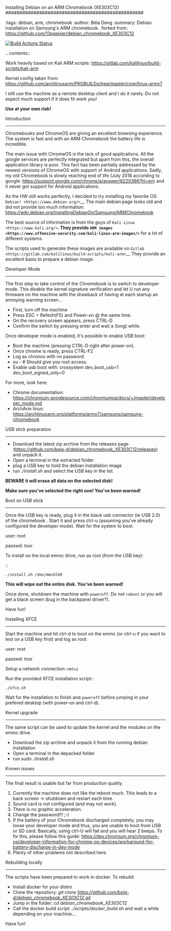 Installing Debian on an ARM Chromebook (XE303C12)
#################################################

:tags: debian, arm, chromebook
:author: Béla Dang
:summary: Debian installation on Samsung's ARM chromebook.
:forked from: https://github.com/13pgeiser/debian_chromebook_XE303C12

[![Build Actions Status](https://github.com/bela-d/debian_chromebook_XE303C12/actions/workflows/build.yml/badge.svg)](https://github.com/bela-d/debian_chromebook_XE303C12/actions)

.. contents::

Work heavily based on Kali ARM scripts: https://gitlab.com/kalilinux/build-scripts/kali-arm

Kernel config taken from: https://github.com/archlinuxarm/PKGBUILDs/tree/master/core/linux-armv7

I still use the machine as a remote desktop client and I do it rarely. Do not expect much support if it does fit work you!

**Use at your own risk!**

Introduction
************

Chromebooks and ChromeOS are giving an excellent browsing experience. The system
is fast and with an ARM Chromebook the battery life is incredible.

The main issue with ChromeOS is the lack of good applications. All the google services
are perfectly integrated but apart from this, the overall application library is poor.
This fact has been partially addressed by the newest versions of ChromeOS with support
of Android applications. Sadly, my old Chromebook is slowly reaching end of life (July 2018
according to google: https://support.google.com/chrome/a/answer/6220366?hl=en) and it never
got support for Android applications.

As the HW still works perfectly, I decided to try installing my favorite OS: `Debian! <https://www.debian.org/>`__
The main debian page looks old and did not provide too much information:
https://wiki.debian.org/InstallingDebianOn/Samsung/ARMChromebook

The best source of information is from the guys of `Kali Linux <https://www.kali.org/>`__. They provide
`ARM images <https://www.offensive-security.com/kali-linux-arm-images/>`__ for a lot of different systems.

The scripts used to generate these images are available on `Gitlab <https://gitlab.com/kalilinux/build-scripts/kali-arm>`__
They provide an excellent basis to prepare a debian image.

Developer Mode
**************

The first step to take control of the Chromebook is to switch to developer mode. This disable the kernel signature verification
and let U run any firmware on the machine with the drawback of having at each startup an annoying warning screen...

* First, turn off the machine
* Press ESC + Refesh(F5) and Power-on @ the same time.
* On the recovery screen appears, press CTRL-D
* Confirm the switch by pressing enter and wait a (long) while.

Once developer mode is enabled, it's possible to enable USB boot:

* Boot the machine (pressing CTRL-D right after power-on).
* Once chrome is ready, press CTRL-F2
* Log as chronos with no password.
* su - # Should give you root access.
* Enable usb boot with: crossystem dev_boot_usb=1 dev_boot_signed_only=0

For more, look here:
 * Chrome documentation: https://chromium.googlesource.com/chromiumos/docs/+/master/developer_mode.md
 * ArchArm linux: https://archlinuxarm.org/platforms/armv7/samsung/samsung-chromebook

USB stick preparation
*********************

- Download the latest zip archive from the releases page (https://github.com/bela-d/debian_chromebook_XE303C12/releases) and unpack it.
- Open a terminal in the extracted folder
- plug a USB key to hold the debian installation image
- run *./install.sh* and select the USB key in the list.

**BEWARE it will erase all data on the selected disk!**

**Make sure you've selected the right one! You've been warned!**

Boot on USB stick
*****************

Once the USB key is ready, plug it in the black usb connector (ie USB 2.0) of
the chromebook . Start it and press ctrl-u (assuming you've already configured the
developer mode). Wait for the system to boot.

user: root

passwd: toor

To install on the local emmc drive, run as root (from the USB key):

::

	./install.sh /dev/mmcblk0

**This will wipe out the entire disk. You've been warned!**

Once done, shutdown the machine with `poweroff`. Do not `reboot` or you will get a black screen (bug in the backpanel driver?).

Have fun!

Installing XFCE
***************

Start the machine and hit ctrl-d to boot on the emmc (or ctrl-u if you want to test on a USB key first) and log as root:

user: root

passwd: toor

Setup a network connection:
`nmtui`

Run the provided XFCE installation script::

	./xfce.sh

Wait for the installation to finish and `poweroff` before jumping in your prefered desktop (with power-on and ctrl-d).

Kernel upgrade
**************

The same script can be used to update the kernel and the modules on the emmc drive.

- Download the zip archive and unpack it from the running debian installation
- Open a terminal in the depacked folder
- run *sudo ./install.sh*

Known issues
************

The final result is usable but far from production quality.

1. Currently the machine does not like the reboot much. This leads to a back screen -> shutdown and restart each time.
2. Sound card is not configured (and may not work).
3. There is no graphic acceleration.
4. Change the password!!! ;-)
5. If the battery of your Chromebook discharged completely, you may loose your developer mode and thus, you are unable to boot from USB or SD card. Basically, using ctrl-U will fail and you will hear 2 beeps. To fix this, please follow this guide: https://dev.chromium.org/chromium-os/developer-information-for-chrome-os-devices/workaround-for-battery-discharge-in-dev-mode 
6. Plenty of other problems not described here.

Rebuilding locally
******************

The scripts have been prepared to work in docker. To rebuild:
 * Install docker for your distro
 * Clone the repository: *git clone https://github.com/bela-d/debian_chromebook_XE303C12.git*
 * Jump in the folder: *cd debian_chromebook_XE303C12*
 * Call the docker build script: *./scripts/docker_build.sh* and wait a while depending on your machine...

Have fun!

